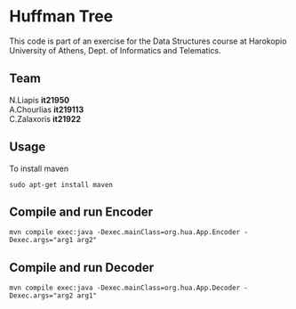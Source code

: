 # Huffman Tree

This code is part of an exercise for the Data Structures course at Harokopio
University of Athens, Dept. of Informatics and Telematics.

## Team

N.Liapis <b>it21950</b>    
A.Chourlias <b>it219113</b>  
C.Zalaxoris <b>it21922</b>

## Usage

To install maven

```
sudo apt-get install maven
```

Compile and run Encoder 
--

```
mvn compile exec:java -Dexec.mainClass=org.hua.App.Encoder -Dexec.args="arg1 arg2" 
```

Compile and run Decoder
--

```
mvn compile exec:java -Dexec.mainClass=org.hua.App.Decoder -Dexec.args="arg2 arg1" 
```
